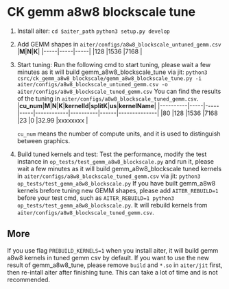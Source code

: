 # CK gemm a8w8 blockscale tune

1. Install aiter:
`cd $aiter_path`
`python3 setup.py develop`

2. Add GEMM shapes in `aiter/configs/a8w8_blockscale_untuned_gemm.csv`
    |**M**|**N**|**K**|
    |-----|-----|-----|
    |128  |1536 |7168 |

3. Start tuning:
Run the following cmd to start tuning, please wait a few minutes as it will build gemm_a8w8_blockscale_tune via jit:
`python3 csrc/ck_gemm_a8w8_blockscale/gemm_a8w8_blockscale_tune.py -i aiter/configs/a8w8_blockscale_untuned_gemm.csv -o aiter/configs/a8w8_blockscale_tuned_gemm.csv`
You can find the results of the tuning in `aiter/configs/a8w8_blockscale_tuned_gemm.csv`.
    |**cu_num**|**M**|**N**|**K**|**kernelId**|**splitK**|**us**|**kernelName**|
    |----------|-----|-----|-----|------------|----------|------|--------------|
    |80        |128  |1536 |7168 |23          |0         |32.99 |xxxxxxxx      |

    `cu_num` means the number of compute units, and it is used to distinguish between graphics.

4. Build tuned kernels and test:
Test the performance, modify the test instance in `op_tests/test_gemm_a8w8_blockscale.py` and run it, please wait a few minutes as it will build gemm_a8w8_blockscale tuned kernels in `aiter/configs/a8w8_blockscale_tuned_gemm.csv` via jit:
`python3 op_tests/test_gemm_a8w8_blockscale.py`
If you have built gemm_a8w8 kernels brefore tuning new GEMM shapes, please add `AITER_REBUILD=1` before your test cmd, such as `AITER_REBUILD=1 python3 op_tests/test_gemm_a8w8_blockscale.py`. It will rebuild kernels from `aiter/configs/a8w8_blockscale_tuned_gemm.csv`.

## More
If you use flag `PREBUILD_KERNELS=1` when you install aiter, it will build gemm a8w8 kernels in tuned gemm csv by default. If you want to use the new result of gemm_a8w8_tune, please remove `build` and `*.so` in `aiter/jit` first, then re-intall aiter after finishing tune. This can take a lot of time and is not recommended.

